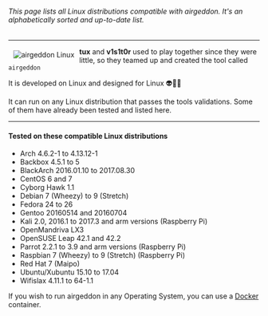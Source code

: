 ###### This page lists all Linux distributions compatible with airgeddon. It's an alphabetically sorted and up-to-date list.

***

<img src="https://raw.githubusercontent.com/v1s1t0r1sh3r3/airgeddon/master/imgs/wiki/alien_tux.png" align="left" hspace="10" vspace="6" title="airgeddon Linux"/>

**tux** and **v1s1t0r** used to play together since they were little, so they teamed up and created the tool called `airgeddon`

It is developed on Linux and designed for Linux :alien::green_heart::penguin:

It can run on any Linux distribution that passes the tools validations. Some of them have already been tested and listed here.

***

#### Tested on these compatible Linux distributions
- Arch 4.6.2-1 to 4.13.12-1
- Backbox 4.5.1 to 5
- BlackArch 2016.01.10 to 2017.08.30
- CentOS 6 and 7
- Cyborg Hawk 1.1
- Debian 7 (Wheezy) to 9 (Stretch)
- Fedora 24 to 26
- Gentoo 20160514 and 20160704
- Kali 2.0, 2016.1 to 2017.3 and arm versions (Raspberry Pi)
- OpenMandriva LX3
- OpenSUSE Leap 42.1 and 42.2
- Parrot 2.2.1 to 3.9 and arm versions (Raspberry Pi)
- Raspbian 7 (Wheezy) to 9 (Stretch) (Raspberry Pi)
- Red Hat 7 (Maipo)
- Ubuntu/Xubuntu 15.10 to 17.04
- Wifislax 4.11.1 to 64-1.1

If you wish to run airgeddon in any Operating System, you can use a [Docker] container.

[Docker]: https://github.com/v1s1t0r1sh3r3/airgeddon/wiki/Docker
